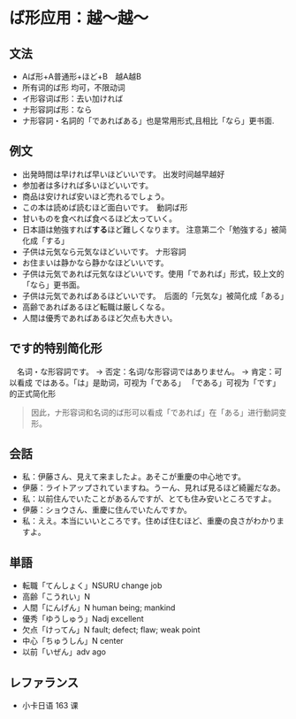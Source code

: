 # ば形应用：越～越～

## 文法

- Aば形+A普通形+ほど+B　越A越B
- 所有词的ば形 均可，不限动词
- イ形容词ば形：去い加ければ
- ナ形容詞ば形：なら
- ナ形容詞・名詞的「であればある」也是常用形式,且相比「なら」更书面.

## 例文

- 出発時間は早ければ早いほどいいです。 出发时间越早越好
- 参加者は多ければ多いほどいいです。
- 商品は安ければ安いほど売れるでしょう。
- この本は読めば読むほど面白いです。　動詞ば形
- 甘いものを食べれば食べるほど太っていく。
- 日本語は勉強すれば**する**ほど難しくなります。 注意第二个「勉強する」被简化成「する」
- 子供は元気なら元気なほどいいです。 ナ形容詞
- お住まいは静かなら静かなほどいいです。
- 子供は元気であれば元気なほどいいです。使用「であれば」形式，较上文的「なら」更书面。
- 子供は元気であればあるほどいいです。　后面的「元気な」被简化成「ある」
- 高齢であればあるほど転職は厳しくなる。
- 人間は優秀であればあるほど欠点も大きい。

## です的特别简化形

　名词・な形容詞です。
-> 否定：名词/な形容词ではありません。
-> 肯定：可以看成 ではある。「は」是助词，可视为「である」
「である」可视为「です」的正式简化形
> 因此，ナ形容词和名词的ば形可以看成「であれば」在「ある」进行動詞变形。

## 会話

- 私：伊藤さん、見えて来ましたよ。あそこが重慶の中心地です。
- 伊藤：ライトアップされていますね。うーん、見れば見るほど綺麗だなあ。
- 私：以前住んでいたことがあるんですが、とても住み安いところですよ。
- 伊藤：ショウさん、重慶に住んでいたんですか。
- 私：ええ。本当にいいところです。住めば住むほど、重慶の良さがわかりますよ。

## 単語

- 転職「てんしょく」NSURU change job
- 高齢「こうれい」N
- 人間「にんげん」N human being; mankind
- 優秀「ゆうしゅう」Nadj excellent
- 欠点「けってん」N fault; defect; flaw; weak point
- 中心「ちゅうしん」N center
- 以前「いぜん」adv ago

## レファランス

- 小卡日语 163 课
